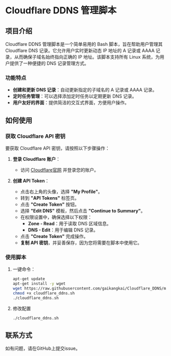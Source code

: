 # Cloudflare DDNS 管理脚本

## 项目介绍

Cloudflare DDNS 管理脚本是一个简单易用的 Bash 脚本，旨在帮助用户管理其 Cloudflare DNS 记录。它允许用户实时更新动态 IP 地址的 A 记录或 AAAA 记录，从而确保子域名始终指向正确的 IP 地址。该脚本支持所有 Linux 系统，为用户提供了一种便捷的 DNS 记录管理方式。

### 功能特点
- **创建和更新 DNS 记录**：自动更新指定的子域名的 A 记录或 AAAA 记录。
- **定时任务管理**：可以选择添加定时任务以定期更新 DNS 记录。
- **用户友好的界面**：提供简洁的交互式界面，方便用户操作。

## 如何使用

### 获取 Cloudflare API 密钥

要获取 Cloudflare API 密钥，请按照以下步骤操作：

1. **登录 Cloudflare 账户**：
   - 访问 [Cloudflare官网](https://www.cloudflare.com) 并登录您的账户。

2. **创建 API Token**：
   - 点击右上角的头像，选择 **"My Profile"**。
   - 转到 **"API Tokens"** 标签页。
   - 点击 **"Create Token"** 按钮。
   - 选择 **"Edit DNS"** 模板，然后点击 **"Continue to Summary"**。
   - 在权限设置中，确保选择以下权限：
     - **Zone - Read**：用于读取 DNS 区域信息。
     - **DNS - Edit**：用于编辑 DNS 记录。
   - 点击 **"Create Token"** 完成操作。
   - **复制 API 密钥**，并妥善保存，因为您将需要在脚本中使用它。

### 使用脚本

1. 一键命令： 
    ```bash
    apt-get update
    apt-get install -y wget
    wget https://raw.githubusercontent.com/gaikangkai/Cloudflare_DDNS/main/cloudflare_ddns.sh
    chmod +x cloudflare_ddns.sh
    ./cloudflare_ddns.sh
    ```
2. 修改配置
    ```bash
    ./cloudflare_ddns.sh
    ```

## 联系方式
如有问题，请在GitHub上提交issue。
